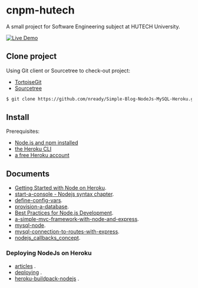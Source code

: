 # cnpm-hutech
A small project for Software Engineering subject at HUTECH University.

[![Live Demo](https://www.herokucdn.com/deploy/button.png)](https://cnpm-hutech.herokuapp.com/)
## Clone project

<p>Using Git client or Sourcetree to check-out project:</p>

- [TortoiseGit](https://tortoisegit.org/download/)
- [Sourcetree](https://www.sourcetreeapp.com/)


```sh
$ git clone https://github.com/nready/Simple-Blog-NodeJs-MySQL-Heroku.git
```

## Install

<p>Prerequisites:</p>

- [Node.js and npm installed](http://nodejs.org/)
- [the Heroku CLI](https://cli.heroku.com/)
- [a free Heroku account](https://signup.heroku.com/signup/dc)

## Documents
- [Getting Started with Node on Heroku](https://devcenter.heroku.com/articles/getting-started-with-nodejs).
- [start-a-console - Nodejs syntax chapter](https://devcenter.heroku.com/articles/getting-started-with-nodejs#start-a-console).
- [define-config-vars](https://devcenter.heroku.com/articles/getting-started-with-nodejs#define-config-vars).
- [provision-a-database](https://devcenter.heroku.com/articles/getting-started-with-nodejs#provision-a-database).
- [Best Practices for Node.js Development](https://devcenter.heroku.com/articles/node-best-practices).
- [a-simple-mvc-framework-with-node-and-express](http://timstermatic.github.io/blog/2013/08/17/a-simple-mvc-framework-with-node-and-express/).
- [mysql-node](https://github.com/mysqljs/mysql).
- [mysql-connection-to-routes-with-express](http://stackoverflow.com/questions/16800418/how-to-properly-pass-mysql-connection-to-routes-with-express-js).
- [nodejs_callbacks_concept](http://www.tutorialspoint.com/nodejs/nodejs_callbacks_concept.htm).

### Deploying NodeJs on Heroku
- [articles](https://devcenter.heroku.com/categories/nodejs/articles) .
- [deploying](https://devcenter.heroku.com/articles/deploying-nodejs) .
- [heroku-buildpack-nodejs](https://elements.heroku.com/buildpacks/heroku/heroku-buildpack-nodejs) .

